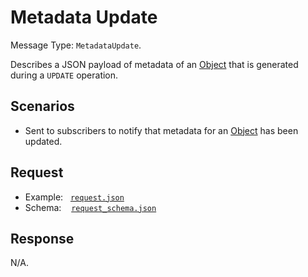 # Metadata Update

Message Type: `MetadataUpdate`.

Describes a JSON payload of metadata of an [Object](https://github.com/JiscRDSS/rdss-canonical-data-model/tree/1.0.0/properties/Object) that is generated during a `UPDATE` operation.

## Scenarios

- Sent to subscribers to notify that metadata for an [Object](https://github.com/JiscRDSS/rdss-canonical-data-model/tree/1.0.0/properties/Object) has been updated.

## Request

- Example:&nbsp;&nbsp;&nbsp;[`request.json`](request.json)
- Schema:&nbsp;&nbsp;&nbsp;&nbsp;[`request_schema.json`](request_schema.json)

## Response

N/A.
